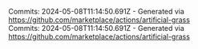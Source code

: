 Commits: 2024-05-08T11:14:50.691Z - Generated via https://github.com/marketplace/actions/artificial-grass
<br>
Commits: 2024-05-08T11:14:50.691Z - Generated via https://github.com/marketplace/actions/artificial-grass
<br>

